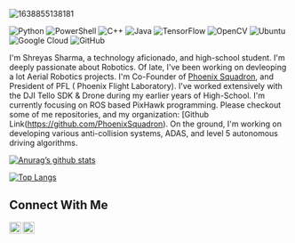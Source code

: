 ![1638855138181](https://user-images.githubusercontent.com/82762631/179166030-9a4e2ee1-1ad3-4aa3-8b66-569e4e662e92.jpg)

![Python](https://img.shields.io/badge/python-3670A0?style=for-the-badge&logo=python&logoColor=ffdd54) ![PowerShell](https://img.shields.io/badge/PowerShell-%235391FE.svg?style=for-the-badge&logo=powershell&logoColor=white) ![C++](https://img.shields.io/badge/c++-%2300599C.svg?style=for-the-badge&logo=c%2B%2B&logoColor=white) ![Java](https://img.shields.io/badge/java-%23ED8B00.svg?style=for-the-badge&logo=java&logoColor=white) ![TensorFlow](https://img.shields.io/badge/TensorFlow-%23FF6F00.svg?style=for-the-badge&logo=TensorFlow&logoColor=white) ![OpenCV](https://img.shields.io/badge/opencv-%23white.svg?style=for-the-badge&logo=opencv&logoColor=white) ![Ubuntu](https://img.shields.io/badge/Ubuntu-E95420?style=for-the-badge&logo=ubuntu&logoColor=white) ![Google Cloud](https://img.shields.io/badge/GoogleCloud-%234285F4.svg?style=for-the-badge&logo=google-cloud&logoColor=white) ![GitHub](https://img.shields.io/badge/github-%23121011.svg?style=for-the-badge&logo=github&logoColor=white) 

I'm Shreyas Sharma, a technology aficionado, and high-school student. I'm deeply passionate about Robotics. Of late, I've been working on devleoping a lot Aerial Robotics projects. I'm Co-Founder of [Phoenix Squadron](https://phoenixsquadron.concordiashanghai.org/), and President of PFL ( Phoenix Flight Laboratory). I've worked extensively with the DJI Tello SDK & Drone during my earlier years of High-School. I'm currently focusing on ROS based PixHawk programming. Please checkout some of me repositories, and my organization: [Github Link(https://github.com/PhoenixSquadron). On the ground, I'm working on developing various anti-collision systems, ADAS, and level 5 autonomous driving algorithms.


[![Anurag’s github stats](https://github-readme-stats.vercel.app/api?username=Shreyas)](https://github.com/Shreyas-dotcom)

[![Top Langs](https://github-readme-stats.vercel.app/api/top-langs/?username=Shreyas&layout=compact)](https://github.com/Shreyas-dotcom)



## Connect With Me

<a href="https://www.linkedin.com/in/shreyas-sharma-ss/"><img align="left" src="https://raw.githubusercontent.com/yushi1007/yushi1007/main/images/linkedin.svg" alt="Shreyas Sharma | LinkedIn" width="21px"/></a>
<a href="https://www.instagram.com/shreyas.by.shreyas/"><img align="left" src="https://raw.githubusercontent.com/yushi1007/yushi1007/main/images/instagram.svg" alt="Shreyas Sharma | Instagram" width="21px"/></a>


  





<!---
Shreyas-dotcom/Shreyas-dotcom is a ✨ special ✨ repository because its `README.md` (this file) appears on your GitHub profile.
You can click the Preview link to take a look at your changes.
--->

